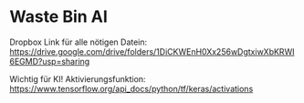 # Waste Bin AI

Dropbox Link für alle nötigen Datein:
https://drive.google.com/drive/folders/1DiCKWEnH0Xx256wDgtxiwXbKRWI6EGMD?usp=sharing


Wichtig für KI!
Aktivierungsfunktion: https://www.tensorflow.org/api_docs/python/tf/keras/activations
